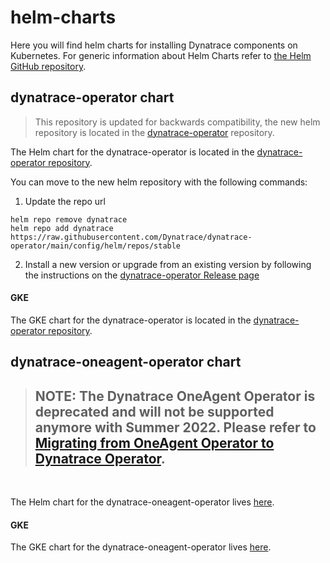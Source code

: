 # helm-charts

Here you will find helm charts for installing Dynatrace components on Kubernetes. For generic information about Helm Charts refer to [the Helm GitHub repository](https://github.com/helm/charts).

## dynatrace-operator chart
> This repository is updated for backwards compatibility, the new helm repository is located in the [dynatrace-operator](https://github.com/Dynatrace/dynatrace-operator) repository.

The Helm chart for the dynatrace-operator is located in the [dynatrace-operator repository](https://github.com/Dynatrace/dynatrace-operator/tree/master/config/helm/chart/default).

You can move to the new helm repository with the following commands:
1. Update the repo url
```
helm repo remove dynatrace
helm repo add dynatrace https://raw.githubusercontent.com/Dynatrace/dynatrace-operator/main/config/helm/repos/stable
```
2. Install a new version or upgrade from an existing version by following the instructions on the [dynatrace-operator Release page](https://github.com/Dynatrace/dynatrace-operator/releases)

#### GKE
The GKE chart for the dynatrace-operator is located in the [dynatrace-operator repository](https://github.com/Dynatrace/dynatrace-operator/tree/master/config/helm).

## dynatrace-oneagent-operator chart


>## **NOTE: The Dynatrace OneAgent Operator is deprecated and will not be supported anymore with Summer 2022. Please refer to [Migrating from OneAgent Operator to Dynatrace Operator](https://dt-url.net/oneagent-operator-migration).**
<br>

The Helm chart for the dynatrace-oneagent-operator lives [here](https://github.com/Dynatrace/helm-charts/tree/master/dynatrace-oneagent-operator/chart/default).

#### GKE
The GKE chart for the dynatrace-oneagent-operator lives [here](https://github.com/Dynatrace/helm-charts/tree/master/dynatrace-oneagent-operator/).
